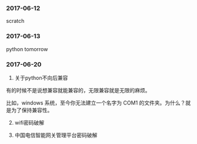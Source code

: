 ### 2017-06-12

scratch

### 2017-06-13

python tomorrow

### 2017-06-20

1. 关于python不向后兼容

有的时候不是说想兼容就能兼容的，无限兼容就是无限的麻烦。

比如，windows 系统，至今你无法建立一个名字为 COM1 的文件夹。为什么？就是为了保持兼容性。

2. wifi密码破解

3. 中国电信智能网关管理平台密码破解



